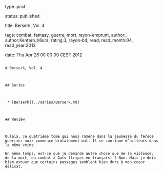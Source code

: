 type: post
status: published
title: Berserk, Vol. 4
tags:  combat,  fantasy,  guerre,  mort,  rayon-emprunt, author:, author:Kentaro_Miura, rating:3, rayon-bd, read, read_month:04, read_year:2012
date: Thu Apr 26 00:00:00 CEST 2012
~~~~~~
# Berserk, Vol. 4

## Series

 * [Berserk](../series/Berserk.md)

## Review

Oulala, ce quatrième tome qui nous ramène dans la jeunesse du féroce guerrier noir commence brutalement mal. Il se continue d'ailleurs dans la même veine.  
En même temps, est-ce que je demande autre chose que de la violence, de la mort, du combat à Guts (tripes en français) ? Non. Mais je dois bien avouer que certains passages semblent bien durs à mon coeur délicat.